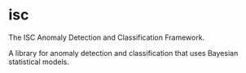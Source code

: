 # isc
The ISC Anomaly Detection and Classification Framework.

A library for anomaly detection and classification that uses Bayesian statistical models.
